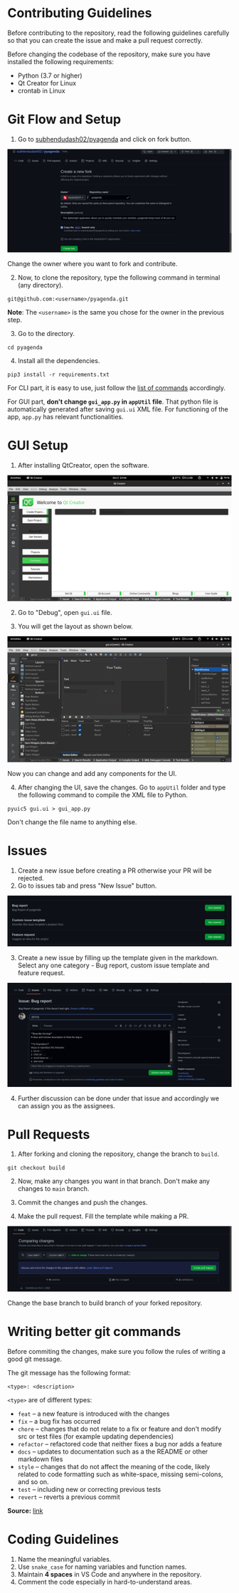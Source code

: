 # Contributing Guidelines

Before contributing to the repository, read the following guidelines carefully so that you can create the issue and make a pull request correctly.

Before changing the codebase of the repository, make sure you have installed the following requirements: 
 - Python (3.7 or higher)
 - Qt Creator for Linux
 - crontab in Linux

# Git Flow and Setup

1. Go to [subhendudash02/pyagenda](https://github.com/subhendudash02/pyagenda) and click on fork button.

![fork](./screenshots/fork.png)

Change the owner where you want to fork and contribute.

2. Now, to clone the repository, type the following command in terminal (any directory).

```
git@github.com:<username>/pyagenda.git
```

**Note**: The `<username>` is the same you chose for the owner in the previous step.

3. Go to the directory.

```
cd pyagenda
```

4. Install all the dependencies.

```
pip3 install -r requirements.txt
```

For CLI part, it is easy to use, just follow the [list of commands](https://github.com/subhendudash02/pyagenda#commands) accordingly.

For GUI part, **don't change `gui_app.py` in `appUtil` file**. That python file is automatically generated after saving `gui.ui` XML file. For functioning of the app, `app.py` has relevant functionalities.

# GUI Setup

1. After installing QtCreator, open the software.

![QtCreator](./screenshots/QtCreator.png)

2. Go to "Debug", open `gui.ui` file.

3. You will get the layout as shown below.

![Debug](./screenshots/customise_gui.png)

Now you can change and add any components for the UI.

4. After changing the UI, save the changes. Go to `appUtil` folder and type the following command to compile the XML file to Python.

```
pyuic5 gui.ui > gui_app.py
```

Don't change the file name to anything else.

# Issues

1. Create a new issue before creating a PR otherwise your PR will be rejected.
2. Go to issues tab and press "New Issue" button.

![New Issue](./screenshots/new_issue.png)

3. Create a new issue by filling up the template given in the markdown. Select any one category - Bug report, custom issue template and feature request.

![Issue Template](./screenshots/issue_template.png)

4. Further discussion can be done under that issue and accordingly we can assign you as the assignees.

# Pull Requests

1. After forking and cloning the repository, change the branch to `build`.

```
git checkout build
```

2. Now, make any changes you want in that branch. Don't make any changes to `main` branch.

3. Commit the changes and push the changes.

4. Make the pull request. Fill the template while making a PR.

![PR](./screenshots/PR.png)

Change the base branch to build branch of your forked repository.

# Writing better git commands

Before commiting the changes, make sure you follow the rules of writing a good git message.

The git message has the following format: 

```
<type>: <description>
```

`<type>` are of different types: 

 - `feat` – a new feature is introduced with the changes
 - `fix` – a bug fix has occurred
 - `chore` – changes that do not relate to a fix or feature and don't modify src or test files (for example updating dependencies)
 - `refactor` – refactored code that neither fixes a bug nor adds a feature
 - `docs` – updates to documentation such as a the README or other markdown files
 - `style` – changes that do not affect the meaning of the code, likely related to code formatting such as white-space, missing semi-colons, and so on.
 - `test` – including new or correcting previous tests
 - `revert` – reverts a previous commit

 **Source:** [link](https://www.freecodecamp.org/news/how-to-write-better-git-commit-messages/)

# Coding Guidelines

1. Name the meaningful variables.
2. Use `snake_case` for naming variables and function names.
3. Maintain **4 spaces** in VS Code and anywhere in the repository.
4. Comment the code especially in hard-to-understand areas.
